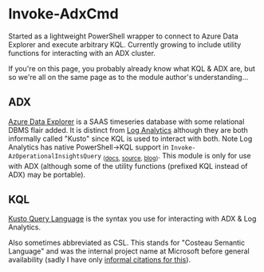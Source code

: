 # Invoke-AdxCmd

Started as a lightweight PowerShell wrapper to connect to Azure Data Explorer and execute arbitrary KQL. Currently growing to include utility functions for interacting with an ADX cluster.

If you're on this page, you probably already know what KQL & ADX are, but so we're all on the same page as to the module author's understanding...

## ADX

[Azure Data Explorer](https://learn.microsoft.com/en-us/azure/data-explorer/) is a SAAS timeseries database with some relational DBMS flair added. It is distinct from [Log Analytics](https://learn.microsoft.com/en-us/azure/azure-monitor/logs/log-analytics-overview) although they are both informally called "Kusto" since KQL is used to interact with both. Note Log Analytics has native PowerShell→KQL support in `Invoke-AzOperationalInsightsQuery` <sub>([docs](https://learn.microsoft.com/en-us/powershell/module/az.operationalinsights/invoke-azoperationalinsightsquery), [source](https://learn.microsoft.com/en-us/powershell/module/az.operationalinsights/invoke-azoperationalinsightsquery), [blog](https://learningbydoing.cloud/blog/query-log-analytics-with-kql-from-powershell/))</sub>. This module is only for use with ADX (although some of the utility functions (prefixed KQL instead of ADX) may be portable). 

## KQL

[Kusto Query Language](https://learn.microsoft.com/en-us/azure/data-explorer/kusto/query/) is the syntax you use for interacting with ADX & Log Analytics. 

Also sometimes abbreviated as CSL. This stands for "Costeau Semantic Language" and was the internal project name at Microsoft before general availability (sadly I have only [informal citations for this](https://twitter.com/TechTrainerTim/status/1534521353503637504)). 

